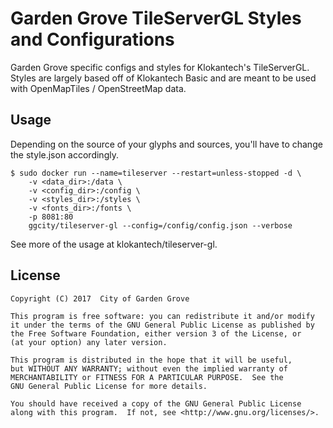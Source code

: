 Garden Grove TileServerGL Styles and Configurations
===================================================

Garden Grove specific configs and styles for Klokantech's TileServerGL. Styles are largely based off
of Klokantech Basic and are meant to be used with OpenMapTiles / OpenStreetMap data.


Usage
-----

Depending on the source of your glyphs and sources, you'll have to change the style.json accordingly.

    $ sudo docker run --name=tileserver --restart=unless-stopped -d \
        -v <data_dir>:/data \
        -v <config_dir>:/config \
        -v <styles_dir>:/styles \
        -v <fonts_dir>:/fonts \
        -p 8081:80 
        ggcity/tileserver-gl --config=/config/config.json --verbose

See more of the usage at klokantech/tileserver-gl.

License
-------

    Copyright (C) 2017  City of Garden Grove
    
    This program is free software: you can redistribute it and/or modify
    it under the terms of the GNU General Public License as published by
    the Free Software Foundation, either version 3 of the License, or
    (at your option) any later version.
    
    This program is distributed in the hope that it will be useful,
    but WITHOUT ANY WARRANTY; without even the implied warranty of
    MERCHANTABILITY or FITNESS FOR A PARTICULAR PURPOSE.  See the
    GNU General Public License for more details.
    
    You should have received a copy of the GNU General Public License
    along with this program.  If not, see <http://www.gnu.org/licenses/>.

